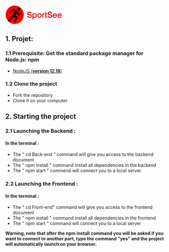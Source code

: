 <img src='Front-end/src/assets/LogoSportSee.png' alt="Logo" title="Sportsee" width="178" margin-left="250">


## 1. Projet:

### 1.1 Prerequisite: Get the standard package manager for Node.js: npm

- [NodeJS (**version 12.18**)](https://nodejs.org/en/)

### 1.2 Clone the project 

- Fork the repository
- Clone it on your computer.

##  2. Starting the project

###  2.1 Launching the Backend :

#### In the terminal :

- The " cd Back-end " command will give you access to the backend document
- The " npm install " command install all dependencies in the backend
- The " npm start " commend will connect you to a local server

###  2.2 Launching the Frontend :

#### In the terminal :

- The " cd Front-end" command will give you access to the frontend document
- The " npm install " command install all dependencies in the frontend
- The " npm start " command will connect you to a local server 

**Warning, note that after the npm install command you will be asked if you want to connect to another port, type the command "yes" and the project will automatically launch on your browser.**
